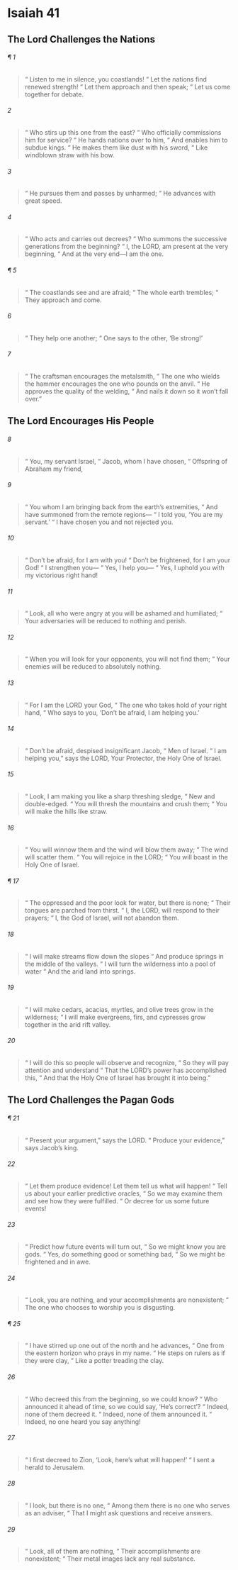 # Isaiah 41
## The Lord Challenges the Nations
###### ¶ 1
>  “ Listen to me in silence, you coastlands!
>  “ Let the nations find renewed strength!
>  “ Let them approach and then speak;
>  “ Let us come together for debate.
###### 2
>  “ Who stirs up this one from the east?
>  “ Who officially commissions him for service?
>  “ He hands nations over to him,
>  “ And enables him to subdue kings.
>  “ He makes them like dust with his sword,
>  “ Like windblown straw with his bow.
###### 3
>  “ He pursues them and passes by unharmed;
>  “ He advances with great speed.
###### 4
>  “ Who acts and carries out decrees?
>  “ Who summons the successive generations from the beginning?
>  “ I, the LORD, am present at the very beginning,
>  “ And at the very end—I am the one.
###### ¶ 5
>  “ The coastlands see and are afraid;
>  “ The whole earth trembles;
>  “ They approach and come.
###### 6
>  “ They help one another;
>  “ One says to the other, ‘Be strong!’
###### 7
>  “ The craftsman encourages the metalsmith,
>  “ The one who wields the hammer encourages the one who pounds on the anvil.
>  “ He approves the quality of the welding,
>  “ And nails it down so it won’t fall over.”
## The Lord Encourages His People
###### 8
>  “ You, my servant Israel,
>  “ Jacob, whom I have chosen,
>  “ Offspring of Abraham my friend,
###### 9
>  “ You whom I am bringing back from the earth’s extremities,
>  “ And have summoned from the remote regions—
>  “ I told you, ‘You are my servant.’
>  “ I have chosen you and not rejected you.
###### 10
>  “ Don’t be afraid, for I am with you!
>  “ Don’t be frightened, for I am your God!
>  “ I strengthen you—
>  “ Yes, I help you—
>  “ Yes, I uphold you with my victorious right hand!
###### 11
>  “ Look, all who were angry at you will be ashamed and humiliated;
>  “ Your adversaries will be reduced to nothing and perish.
###### 12
>  “ When you will look for your opponents, you will not find them;
>  “ Your enemies will be reduced to absolutely nothing.
###### 13
>  “ For I am the LORD your God,
>  “ The one who takes hold of your right hand,
>  “ Who says to you, ‘Don’t be afraid, I am helping you.’
###### 14
>  “ Don’t be afraid, despised insignificant Jacob,
>  “ Men of Israel.
>  “ I am helping you,” says the LORD,
> Your Protector, the Holy One of Israel.
###### 15
>  “ Look, I am making you like a sharp threshing sledge,
>  “ New and double-edged.
>  “ You will thresh the mountains and crush them;
>  “ You will make the hills like straw.
###### 16
>  “ You will winnow them and the wind will blow them away;
>  “ The wind will scatter them.
>  “ You will rejoice in the LORD;
>  “ You will boast in the Holy One of Israel.
###### ¶ 17
>  “ The oppressed and the poor look for water, but there is none;
>  “ Their tongues are parched from thirst.
>  “ I, the LORD, will respond to their prayers;
>  “ I, the God of Israel, will not abandon them.
###### 18
>  “ I will make streams flow down the slopes
>  “ And produce springs in the middle of the valleys.
>  “ I will turn the wilderness into a pool of water
>  “ And the arid land into springs.
###### 19
>  “ I will make cedars, acacias, myrtles, and olive trees grow in the wilderness;
>  “ I will make evergreens, firs, and cypresses grow together in the arid rift valley.
###### 20
>  “ I will do this so people will observe and recognize,
>  “ So they will pay attention and understand
>  “ That the LORD’s power has accomplished this,
>  “ And that the Holy One of Israel has brought it into being.”
## The Lord Challenges the Pagan Gods
###### ¶ 21
>  “ Present your argument,” says the LORD.
>  “ Produce your evidence,” says Jacob’s king.
###### 22
>  “ Let them produce evidence! Let them tell us what will happen!
>  “ Tell us about your earlier predictive oracles,
>  “ So we may examine them and see how they were fulfilled.
>  “ Or decree for us some future events!
###### 23
>  “ Predict how future events will turn out,
>  “ So we might know you are gods.
>  “ Yes, do something good or something bad,
>  “ So we might be frightened and in awe.
###### 24
>  “ Look, you are nothing, and your accomplishments are nonexistent;
>  “ The one who chooses to worship you is disgusting.
###### ¶ 25
>  “ I have stirred up one out of the north and he advances,
>  “ One from the eastern horizon who prays in my name.
>  “ He steps on rulers as if they were clay,
>  “ Like a potter treading the clay.
###### 26
>  “ Who decreed this from the beginning, so we could know?
>  “ Who announced it ahead of time, so we could say, ‘He’s correct’?
>  “ Indeed, none of them decreed it.
>  “ Indeed, none of them announced it.
>  “ Indeed, no one heard you say anything!
###### 27
>  “ I first decreed to Zion, ‘Look, here’s what will happen!’
>  “ I sent a herald to Jerusalem.
###### 28
>  “ I look, but there is no one,
>  “ Among them there is no one who serves as an adviser,
>  “ That I might ask questions and receive answers.
###### 29
>  “ Look, all of them are nothing,
>  “ Their accomplishments are nonexistent;
>  “ Their metal images lack any real substance.
